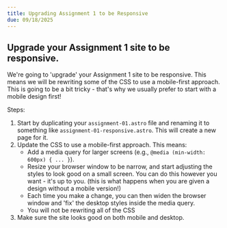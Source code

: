 ```yaml
---
title: Upgrading Assignment 1 to be Responsive
due: 09/18/2025
---
```


## Upgrade your Assignment 1 site to be responsive.

We're going to 'upgrade' your Assignment 1 site to be responsive. This means we will be rewriting some of the CSS to use a mobile-first approach. This is going to be a bit tricky - that's why we usually prefer to start with a mobile design first!

Steps:

1. Start by duplicating your `assignment-01.astro` file and renaming it to something like `assignment-01-responsive.astro`. This will create a new page for it.
2. Update the CSS to use a mobile-first approach. This means:
   - Add a media query for larger screens (e.g., `@media (min-width: 600px) { ... }`).
   - Resize your browser window to be narrow, and start adjusting the styles to look good on a small screen. You can do this however you want - it's up to you. (this is what happens when you are given a design without a mobile version!)
   - Each time you make a change, you can then widen the browser window and 'fix' the desktop styles inside the media query.
   - You will not be rewriting all of the CSS
3. Make sure the site looks good on both mobile and desktop.
